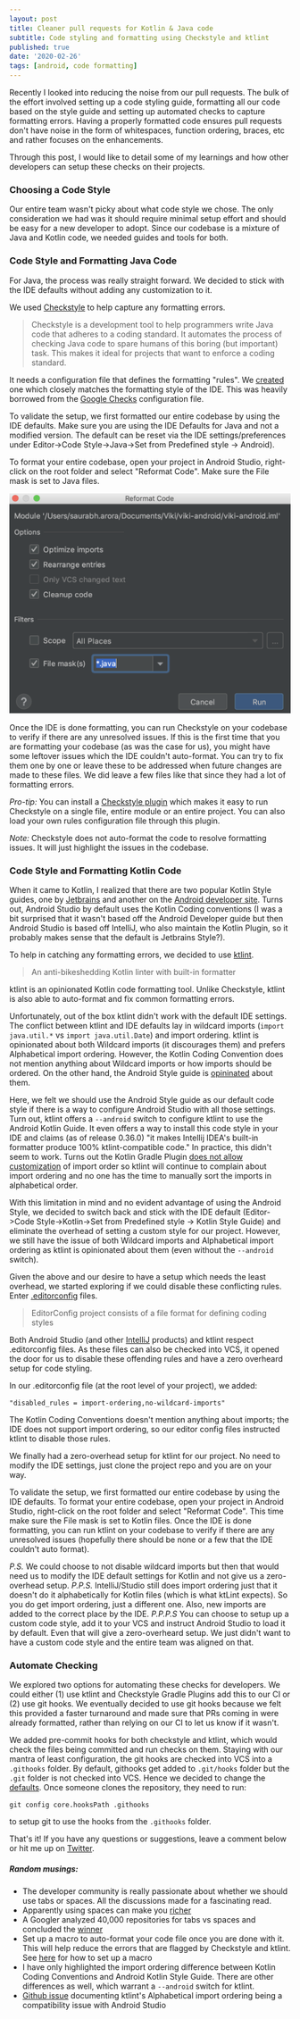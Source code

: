 ```yaml
---
layout: post
title: Cleaner pull requests for Kotlin & Java code
subtitle: Code styling and formatting using Checkstyle and ktlint
published: true
date: '2020-02-26'
tags: [android, code formatting]
---
```

Recently I looked into reducing the noise from our pull requests. The bulk of the effort involved setting up a code styling guide, formatting all our code based on the style guide and setting up automated checks to capture formatting errors. Having a properly formatted code ensures pull requests don't have noise in the form of whitespaces, function ordering, braces, etc and rather focuses on the enhancements.

Through this post, I would like to detail some of my learnings and how other developers can setup these checks on their projects.

### Choosing a Code Style

Our entire team wasn't picky about what code style we chose. The only consideration we had was it should require minimal setup effort and should be easy for a new developer to adopt. Since our codebase is a mixture of Java and Kotlin code, we needed guides and tools for both.

### Code Style and Formatting Java Code

For Java, the process was really straight forward. We decided to stick with the IDE defaults without adding any customization to it.

We used [Checkstyle](https://checkstyle.sourceforge.io/) to help capture any formatting errors.

>Checkstyle is a development tool to help programmers write Java code that adheres to a coding standard. It automates the process of checking Java code to spare humans of this boring (but important) task. This makes it ideal for projects that want to enforce a coding standard.

It needs a configuration file that defines the formatting "rules". We [created](https://gist.github.com/saurabharora90/039ba64aecef47148ec19e0d98722c17) one which closely matches the formatting style of the IDE. This was heavily borrowed from the [Google Checks](https://github.com/checkstyle/checkstyle/blob/master/src/main/resources/google_checks.xml) configuration file.

To validate the setup, we first formatted our entire codebase by using the IDE defaults. Make sure you are using the IDE Defaults for Java and not a modified version. The default can be reset via the IDE settings/preferences under Editor->Code Style->Java->Set from Predefined style -> Android). 

To format your entire codebase, open your project in Android Studio, right-click on the root folder and select "Reformat Code". Make sure the File mask is set to Java files.

![Format-Java](/assets/img/reformat_java.png)

Once the IDE is done formatting, you can run Checkstyle on your codebase to verify if there are any unresolved issues. If this is the first time that you are formatting your codebase (as was the case for us), you might have some leftover issues which the IDE couldn't auto-format. You can try to fix them one by one or leave these to be addressed when future changes are made to these files. We did leave a few files like that since they had a lot of formatting errors.

*Pro-tip:* You can install a [Checkstyle plugin](https://plugins.jetbrains.com/plugin/1065-checkstyle-idea) which makes it easy to run Checkstyle on a single file, entire module or an entire project. You can also load your own rules configuration file through this plugin.

*Note:* Checkstyle does not auto-format the code to resolve formatting issues. It will just highlight the issues in the codebase.

### Code Style and Formatting Kotlin Code

When it came to Kotlin, I realized that there are two popular Kotlin Style guides, one by [Jetbrains](https://kotlinlang.org/docs/reference/coding-conventions.html) and another on the [Android developer site](https://developer.android.com/kotlin/style-guide). Turns out, Android Studio by default uses the Kotlin Coding conventions (I was a bit surprised that it wasn't based off the Android Developer guide but then Android Studio is based off IntelliJ, who also maintain the Kotlin Plugin, so it probably makes sense that the default is Jetbrains Style?). 

To help in catching any formatting errors, we decided to use [ktlint](https://github.com/pinterest/ktlint).

>An anti-bikeshedding Kotlin linter with built-in formatter 

ktlint is an opinionated Kotlin code formatting tool. Unlike Checkstyle, ktlint is also able to auto-format and fix common formatting errors. 

Unfortunately, out of the box ktlint didn't work with the default IDE settings. The conflict between ktlint and IDE defaults lay in wildcard imports (`import java.util.*` vs `import java.util.Date`) and import ordering. ktlint is opinionated about both Wildcard imports (it discourages them) and prefers Alphabetical import ordering. However, the Kotlin Coding Convention does not mention anything about Wildcard imports or how imports should be ordered. On the other hand, the Android Style guide is [opininated](https://developer.android.com/kotlin/style-guide#structure) about them.


Here, we felt we should use the Android Style guide as our default code style if there is a way to configure Android Studio with all those settings. Turn out, ktlint offers a `--android` switch to configure ktlint to use the Android Kotlin Guide. It even offers a way to install this code style in your IDE and claims (as of release 0.36.0) "it makes Intellij IDEA's built-in formatter produce 100% ktlint-compatible code." In practice, this didn't seem to work. Turns out the Kotlin Gradle Plugin [does not allow customization](https://youtrack.jetbrains.com/issue/KT-10974) of import order so ktlint will continue to complain about import ordering and no one has the time to manually sort the imports in alphabetical order.

With this limitation in mind and no evident advantage of using the Android Style, we decided to switch back and stick with the IDE default (Editor->Code Style->Kotlin->Set from Predefined style -> Kotlin Style Guide) and eliminate the overhead of setting a custom style for our project. However, we still have the issue of both Wildcard imports and Alphabetical import ordering as ktlint is opinionated about them (even without the `--android` switch).

Given the above and our desire to have a setup which needs the least overhead, we started exploring if we could disable these conflicting rules. Enter [.editorconfig](https://editorconfig.org/) files.

>EditorConfig project consists of a file format for defining coding styles 

Both Android Studio (and other [IntelliJ](https://blog.jetbrains.com/idea/2019/06/managing-code-style-on-a-directory-level-with-editorconfig/) products) and ktlint respect .editorconfig files. As these files can also be checked into VCS, it opened the door for us to disable these offending rules and have a zero overheard setup for code styling.

In our .editorconfig file (at the root level of your project), we added:

```
"disabled_rules = import-ordering,no-wildcard-imports"
```

The Kotlin Coding Conventions doesn't mention anything about imports; the IDE does not support import ordering, so our editor config files instructed ktlint to disable those rules.

We finally had a zero-overhead setup for ktlint for our project. No need to modify the IDE settings, just clone the project repo and you are on your way.

To validate the setup, we first formatted our entire codebase by using the IDE defaults. To format your entire codebase, open your project in Android Studio, right-click on the root folder and select "Reformat Code". This time make sure the File mask is set to Kotlin files. Once the IDE is done formatting, you can run ktlint on your codebase to verify if there are any unresolved issues (hopefully there should be none or a few that the IDE couldn't auto format).

*P.S.* We could choose to not disable wildcard imports but then that would need us to modify the IDE default settings for Kotlin and not give us a zero-overhead setup.
*P.P.S.* IntelliJ/Studio still does import ordering just that it doesn't do it alphabetically for Kotlin files (which is what ktLint expects). So you do get import ordering, just a different one. Also, new imports are added to the correct place by the IDE.
*P.P.P.S* You can choose to setup up a custom code style, add it to your VCS and instruct Android Studio to load it by default. Even that will give a zero-overheard setup. We just didn't want to have a custom code style and the entire team was aligned on that.

### Automate Checking

We explored two options for automating these checks for developers. We could either (1) use ktlint and Checkstyle Gradle Plugins add this to our CI or (2) use git hooks. We eventually decided to use git hooks because we felt this provided a faster turnaround and made sure that PRs coming in were already formatted, rather than relying on our CI to let us know if it wasn't.

We added pre-commit hooks for both checkstyle and ktlint, which would check the files being committed and run checks on them. Staying with our mantra of least configuration, the git hooks are checked into VCS into a `.githooks` folder. By default, githooks get added to `.git/hooks` folder but the `.git` folder is not checked into VCS. Hence we decided to change the [defaults](https://git-scm.com/docs/githooks). Once someone clones the repository, they need to run:

```
git config core.hooksPath .githooks
```

to setup git to use the hooks from the `.githooks` folder.



That's it! If you have any questions or suggestions, leave a comment below or hit me up on [Twitter](https://twitter.com/saurabh_arora90).

##### Random musings:

- The developer community is really passionate about whether we should use tabs or spaces. All the discussions made for a fascinating read.
- Apparently using spaces can make you [richer](https://stackoverflow.blog/2017/06/15/developers-use-spaces-make-money-use-tabs/)
- A Googler analyzed 40,000 repositories for tabs vs spaces and concluded the [winner](https://www.reddit.com/r/programming/comments/50f5r9/400000_github_repositories_1_billion_files_14/)
- Set up a macro to auto-format your code file once you are done with it. This will help reduce the errors that are flagged by Checkstyle and ktlint. See [here](https://twitter.com/saurabh_arora90/status/1075305267003158528) for how to set up a macro
- I have only highlighted the import ordering difference between Kotlin Coding Conventions and Android Kotlin Style Guide. There are other differences as well, which warrant a `--android` switch for ktlint.
- [Github issue](https://github.com/pinterest/ktlint/issues/527) documenting ktlint's Alphabetical import ordering being a compatibility issue with Android Studio